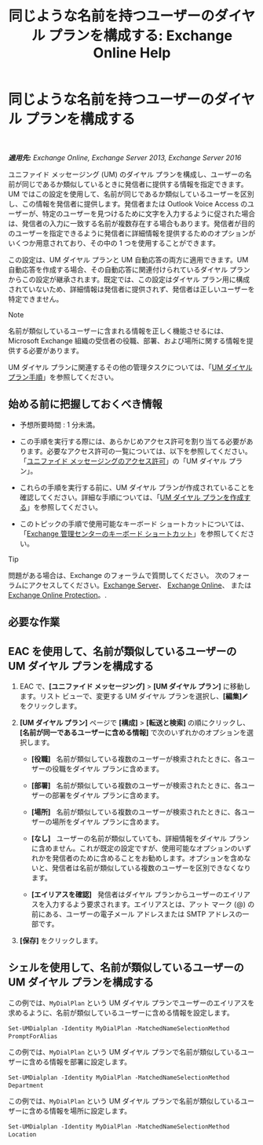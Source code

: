 ﻿---
title: '同じような名前を持つユーザーのダイヤル プランを構成する: Exchange Online Help'
TOCTitle: 同じような名前を持つユーザーのダイヤル プランを構成する
ms:assetid: 14783f45-95f5-49de-8215-0a3aef7dc034
ms:mtpsurl: https://technet.microsoft.com/ja-jp/library/Bb266943(v=EXCHG.150)
ms:contentKeyID: 51407501
ms.date: 05/22/2018
mtps_version: v=EXCHG.150
ms.translationtype: HT
---

# 同じような名前を持つユーザーのダイヤル プランを構成する

 

_**適用先:** Exchange Online, Exchange Server 2013, Exchange Server 2016_

ユニファイド メッセージング (UM) のダイヤル プランを構成し、ユーザーの名前が同じであるか類似しているときに発信者に提供する情報を指定できます。UM ではこの設定を使用して、名前が同じであるか類似しているユーザーを区別し、この情報を発信者に提供します。発信者または Outlook Voice Access のユーザーが、特定のユーザーを見つけるために文字を入力するように促された場合は、発信者の入力に一致する名前が複数存在する場合もあります。発信者が目的のユーザーを指定できるように発信者に詳細情報を提供するためのオプションがいくつか用意されており、その中の 1 つを使用することができます。

この設定は、UM ダイヤル プランと UM 自動応答の両方に適用できます。UM 自動応答を作成する場合、その自動応答に関連付けられているダイヤル プランからこの設定が継承されます。既定では、この設定はダイヤル プラン用に構成されていないため、詳細情報は発信者に提供されず、発信者は正しいユーザーを特定できません。


> [!NOTE]
> 名前が類似しているユーザーに含まれる情報を正しく機能させるには、Microsoft Exchange 組織の受信者の役職、部署、および場所に関する情報を提供する必要があります。



UM ダイヤル プランに関連するその他の管理タスクについては、「[UM ダイヤル プラン手順](um-dial-plan-procedures-exchange-2013-help.md)」を参照してください。

## 始める前に把握しておくべき情報

  - 予想所要時間 : 1 分未満。

  - この手順を実行する際には、あらかじめアクセス許可を割り当てる必要があります。必要なアクセス許可の一覧については、以下を参照してください。「[ユニファイド メッセージングのアクセス許可](unified-messaging-permissions-exchange-2013-help.md)」の「UM ダイヤル プラン」。

  - これらの手順を実行する前に、UM ダイヤル プランが作成されていることを確認してください。詳細な手順については、「[UM ダイヤル プランを作成する](create-a-um-dial-plan-exchange-2013-help.md)」を参照してください。

  - このトピックの手順で使用可能なキーボード ショートカットについては、「[Exchange 管理センターのキーボード ショートカット](keyboard-shortcuts-in-the-exchange-admin-center-exchange-online-protection-help.md)」を参照してください。


> [!TIP]
> 問題がある場合は、Exchange のフォーラムで質問してください。 次のフォーラムにアクセスしてください。<A href="https://go.microsoft.com/fwlink/p/?linkid=60612">Exchange Server</A>、 <A href="https://go.microsoft.com/fwlink/p/?linkid=267542">Exchange Online</A>、 または <A href="https://go.microsoft.com/fwlink/p/?linkid=285351">Exchange Online Protection</A>。.



## 必要な作業

## EAC を使用して、名前が類似しているユーザーの UM ダイヤル プランを構成する

1.  EAC で、**\[ユニファイド メッセージング\]** \> **\[UM ダイヤル プラン\]** に移動します。リスト ビューで、変更する UM ダイヤル プランを選択し、**\[編集\]**![編集アイコン](images/Bb124582.6f53ccb2-1f13-4c02-bea0-30690e6ea71d(EXCHG.150).gif "編集アイコン") をクリックします。

2.  **\[UM ダイヤル プラン\]** ページで **\[構成\]** \> **\[転送と検索\]** の順にクリックし、**\[名前が同一であるユーザーに含める情報\]** で次のいずれかのオプションを選択します。
    
      - **\[役職\]**   名前が類似している複数のユーザーが検索されたときに、各ユーザーの役職をダイヤル プランに含めます。
    
      - **\[部署\]**   名前が類似している複数のユーザーが検索されたときに、各ユーザーの部署をダイヤル プランに含めます。
    
      - **\[場所\]**   名前が類似している複数のユーザーが検索されたときに、各ユーザーの場所をダイヤル プランに含めます。
    
      - **\[なし\]**   ユーザーの名前が類似していても、詳細情報をダイヤル プランに含めません。これが既定の設定ですが、使用可能なオプションのいずれかを発信者のために含めることをお勧めします。オプションを含めないと、発信者は名前が類似している複数のユーザーを区別できなくなります。
    
      - **\[エイリアスを確認\]**   発信者はダイヤル プランからユーザーのエイリアスを入力するよう要求されます。エイリアスとは、アット マーク (@) の前にある、ユーザーの電子メール アドレスまたは SMTP アドレスの一部です。

3.  **\[保存\]** をクリックします。

## シェルを使用して、名前が類似しているユーザーの UM ダイヤル プランを構成する

この例では、`MyDialPlan` という UM ダイヤル プランでユーザーのエイリアスを求めるように、名前が類似しているユーザーに含める情報を設定します。

    Set-UMDialplan -Identity MyDialPlan -MatchedNameSelectionMethod PromptForAlias

この例では、`MyDialPlan` という UM ダイヤル プランで名前が類似しているユーザーに含める情報を部署に設定します。

    Set-UMDialplan -Identity MyDialPlan -MatchedNameSelectionMethod Department

この例では、`MyDialPlan` という UM ダイヤル プランで名前が類似しているユーザーに含める情報を場所に設定します。

    Set-UMDialplan -Identity MyDialPlan -MatchedNameSelectionMethod Location


